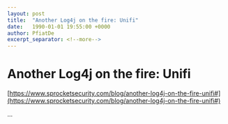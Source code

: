 ```yaml
---
layout: post
title:  "Another Log4j on the fire: Unifi"
date:   1990-01-01 19:55:00 +0000
author: PfiatDe
excerpt_separator: <!--more-->
---
```


# Another Log4j on the fire: Unifi

[https://www.sprocketsecurity.com/blog/another-log4j-on-the-fire-unifi#](https://www.sprocketsecurity.com/blog/another-log4j-on-the-fire-unifi#)

...
<!--more-->
